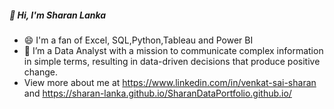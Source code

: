 ##### 👋 Hi, I'm Sharan Lanka



- 😄 I'm a fan of Excel, SQL,Python,Tableau and Power BI
- 🌱 I’m a Data Analyst with a mission to communicate complex information in simple terms, resulting in data-driven decisions that produce positive change.
- View more about me at https://www.linkedin.com/in/venkat-sai-sharan and https://sharan-lanka.github.io/SharanDataPortfolio.github.io/
